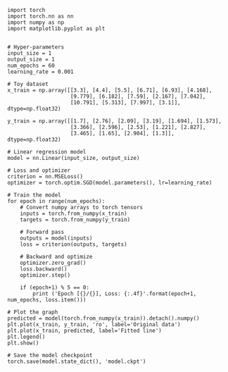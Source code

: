     import torch
    import torch.nn as nn
    import numpy as np
    import matplotlib.pyplot as plt


    # Hyper-parameters
    input_size = 1
    output_size = 1
    num_epochs = 60
    learning_rate = 0.001

    # Toy dataset
    x_train = np.array([[3.3], [4.4], [5.5], [6.71], [6.93], [4.168], 
                        [9.779], [6.182], [7.59], [2.167], [7.042], 
                        [10.791], [5.313], [7.997], [3.1]], dtype=np.float32)

    y_train = np.array([[1.7], [2.76], [2.09], [3.19], [1.694], [1.573], 
                        [3.366], [2.596], [2.53], [1.221], [2.827], 
                        [3.465], [1.65], [2.904], [1.3]], dtype=np.float32)

    # Linear regression model
    model = nn.Linear(input_size, output_size)

    # Loss and optimizer
    criterion = nn.MSELoss()
    optimizer = torch.optim.SGD(model.parameters(), lr=learning_rate)  

    # Train the model
    for epoch in range(num_epochs):
        # Convert numpy arrays to torch tensors
        inputs = torch.from_numpy(x_train)
        targets = torch.from_numpy(y_train)

        # Forward pass
        outputs = model(inputs)
        loss = criterion(outputs, targets)
        
        # Backward and optimize
        optimizer.zero_grad()
        loss.backward()
        optimizer.step()
        
        if (epoch+1) % 5 == 0:
            print ('Epoch [{}/{}], Loss: {:.4f}'.format(epoch+1, num_epochs, loss.item()))

    # Plot the graph
    predicted = model(torch.from_numpy(x_train)).detach().numpy()
    plt.plot(x_train, y_train, 'ro', label='Original data')
    plt.plot(x_train, predicted, label='Fitted line')
    plt.legend()
    plt.show()

    # Save the model checkpoint
    torch.save(model.state_dict(), 'model.ckpt')